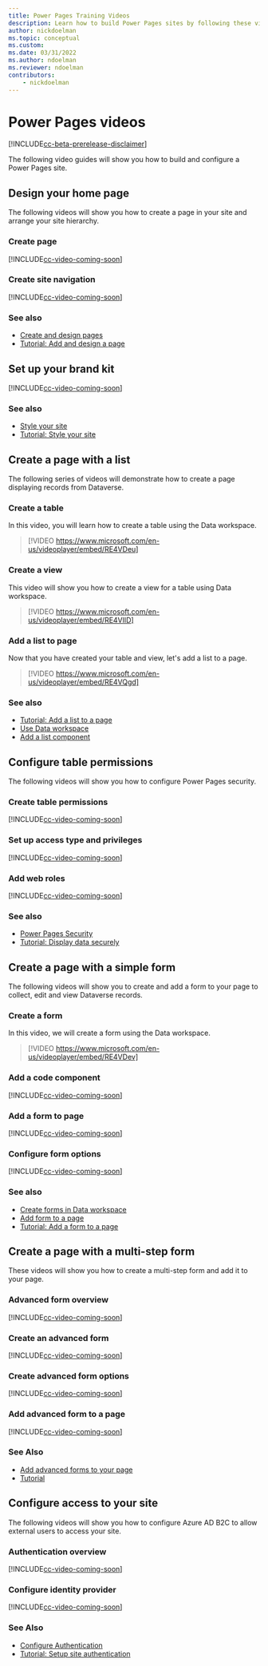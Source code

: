 ```yaml
---
title: Power Pages Training Videos
description: Learn how to build Power Pages sites by following these video guides.
author: nickdoelman
ms.topic: conceptual
ms.custom: 
ms.date: 03/31/2022
ms.author: ndoelman
ms.reviewer: ndoelman
contributors:
    - nickdoelman
---
```


# Power Pages videos

[!INCLUDE[cc-beta-prerelease-disclaimer](../includes/cc-beta-prerelease-disclaimer.md)]

The following video guides will show you how to build and configure a Power Pages site.

## Design your home page

The following videos will show you how to create a page in your site and arrange your site hierarchy.

### Create page

[!INCLUDE[cc-video-coming-soon](../includes/cc-video-coming-soon.md)]

### Create site navigation

[!INCLUDE[cc-video-coming-soon](../includes/cc-video-coming-soon.md)]

### See also
- [Create and design pages](../getting-started/first-page.md)
- [Tutorial: Add and design a page](../getting-started/tutorial-add-webpage.md)

## Set up your brand kit

[!INCLUDE[cc-video-coming-soon](../includes/cc-video-coming-soon.md)]

### See also
- [Style your site](../getting-started/style-site.md)
- [Tutorial: Style your site](../getting-started/tutorial-style-site.md)

## Create a page with a list

The following series of videos will demonstrate how to create a page displaying records from Dataverse.

### Create a table

In this video, you will learn how to create a table using the Data workspace.

> [!VIDEO https://www.microsoft.com/en-us/videoplayer/embed/RE4VDeu]

### Create a view

This video will show you how to create a view for a table using Data workspace.

> [!VIDEO https://www.microsoft.com/en-us/videoplayer/embed/RE4VIlD]

### Add a list to page

Now that you have created your table and view, let's add a list to a page.

> [!VIDEO https://www.microsoft.com/en-us/videoplayer/embed/RE4VQgd]

### See also

- [Tutorial: Add a list to a page](../getting-started/tutorial-add-list-to-page.md)
- [Use Data workspace](../getting-started/use-data-workspace.md)
- [Add a list component](../getting-started/add-list.md)

## Configure table permissions

The following videos will show you how to configure Power Pages security.

### Create table permissions

[!INCLUDE[cc-video-coming-soon](../includes/cc-video-coming-soon.md)]

### Set up access type and privileges

[!INCLUDE[cc-video-coming-soon](../includes/cc-video-coming-soon.md)]

### Add web roles

[!INCLUDE[cc-video-coming-soon](../includes/cc-video-coming-soon.md)]

### See also
- [Power Pages Security](../security/power-pages-security.md)
- [Tutorial: Display data securely](../getting-started/tutorial-display-data-securely.md)

## Create a page with a simple form

The following videos will show you to create and add a form to your page to collect, edit and view Dataverse records.

### Create a form

In this video, we will create a form using the Data workspace.

> [!VIDEO https://www.microsoft.com/en-us/videoplayer/embed/RE4VDev]

### Add a code component

[!INCLUDE[cc-video-coming-soon](../includes/cc-video-coming-soon.md)]

### Add a form to page

[!INCLUDE[cc-video-coming-soon](../includes/cc-video-coming-soon.md)]

### Configure form options

[!INCLUDE[cc-video-coming-soon](../includes/cc-video-coming-soon.md)]

### See also
- [Create forms in Data workspace](../configure/data-workspace-forms.md)
- [Add form to a page](../getting-started/add-form.md)
- [Tutorial: Add a form to a page](../getting-started/tutorial-add-form-to-page.md)

## Create a page with a multi-step form

These videos will show you how to create a multi-step form and add it to your page.

### Advanced form overview

[!INCLUDE[cc-video-coming-soon](../includes/cc-video-coming-soon.md)]

### Create an advanced form

[!INCLUDE[cc-video-coming-soon](../includes/cc-video-coming-soon.md)]

### Create advanced form options

[!INCLUDE[cc-video-coming-soon](../includes/cc-video-coming-soon.md)]

### Add advanced form to a page

[!INCLUDE[cc-video-coming-soon](../includes/cc-video-coming-soon.md)]

### See Also
- [Add advanced forms to your page](../getting-started/advanced-forms.md)
- [Tutorial](../getting-started/tutorial-add-multi-step-form.md)

## Configure access to your site

The following videos will show you how to configure Azure AD B2C to allow external users to access your site.

### Authentication overview

[!INCLUDE[cc-video-coming-soon](../includes/cc-video-coming-soon.md)]

### Configure identity provider

[!INCLUDE[cc-video-coming-soon](../includes/cc-video-coming-soon.md)]

### See Also

- [Configure Authentication](../security/configure-portal-authentication.md)
- [Tutorial: Setup site authentication](../getting-started/tutorial-setup-site-authentication.md)
